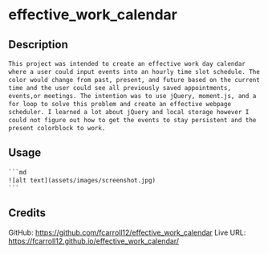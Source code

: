 # effective_work_calendar

## Description

    This project was intended to create an effective work day calendar where a user could input events into an hourly time slot schedule. The color would change from past, present, and future based on the current time and the user could see all previously saved appointments, events,or meetings. The intention was to use jQuery, moment.js, and a for loop to solve this problem and create an effective webpage scheduler. I learned a lot about jQuery and local storage however I could not figure out how to get the events to stay persistent and the present colorblock to work.


## Usage
    ```md
    ![alt text](assets/images/screenshot.jpg)
    ```

## Credits

GitHub: https://github.com/fcarroll12/effective_work_calendar
Live URL: https://fcarroll12.github.io/effective_work_calendar/